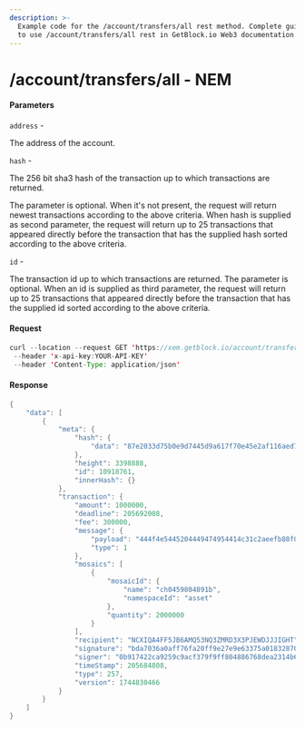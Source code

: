 ```yaml
---
description: >-
  Example code for the /account/transfers/all rest method. Сomplete guide on how
  to use /account/transfers/all rest in GetBlock.io Web3 documentation.
---
```


# /account/transfers/all - NEM

#### Parameters

`address` -

The address of the account.

`hash` -

The 256 bit sha3 hash of the transaction up to which transactions are returned.

The parameter is optional. When it's not present, the request will return newest transactions according to the above criteria. When hash is supplied as second parameter, the request will return up to 25 transactions that appeared directly before the transaction that has the supplied hash sorted according to the above criteria.

`id` -

The transaction id up to which transactions are returned. The parameter is optional. When an id is supplied as third parameter, the request will return up to 25 transactions that appeared directly before the transaction that has the supplied id sorted according to the above criteria.

#### Request

```java
curl --location --request GET 'https://xem.getblock.io/account/transfers/all?address=NCXIQA4FF5JB6AMQ53NQ3ZMRD3X3PJEWDJJJIGHT&id=10919973'
 --header 'x-api-key:YOUR-API-KEY' 
 --header 'Content-Type: application/json'
```

#### Response

```java
{
    "data": [
        {
            "meta": {
                "hash": {
                    "data": "87e2033d75b0e9d7445d9a617f70e45e2af116aed7c6895d586822316811e318"
                },
                "height": 3398888,
                "id": 10918761,
                "innerHash": {}
            },
            "transaction": {
                "amount": 1000000,
                "deadline": 205692008,
                "fee": 300000,
                "message": {
                    "payload": "444f4e5445204449474954414c31c2aeefb88f0a68747470733a2f2f6d6f62696c652e747769747465722e636f6d2f6469676974616c31720a68747470733a2f2f7777772e62657867726f75702e696e666f0a68747470733a2f2f6d6f62696c652e6265782e676c6f62616c0a68747470733a2f2f646578782e676c6f62616c0a68747470733a2f2f6962696e2e676c6f62616c0a",
                    "type": 1
                },
                "mosaics": [
                    {
                        "mosaicId": {
                            "name": "ch0459804891b",
                            "namespaceId": "asset"
                        },
                        "quantity": 2000000
                    }
                ],
                "recipient": "NCXIQA4FF5JB6AMQ53NQ3ZMRD3X3PJEWDJJJIGHT",
                "signature": "bda7036a0aff76fa20ff9e27e9e63375a018328703c6294ac869ffb3a597526c9509cf92057e0893e9c1b0de656ecc19832913f115b5679f69e14ead23fe5c0c",
                "signer": "0b917422ca9259c9acf379f9ff804886768dea2314b670b64732cb73a72576ca",
                "timeStamp": 205684808,
                "type": 257,
                "version": 1744830466
            }
        }
    ]
}
```
